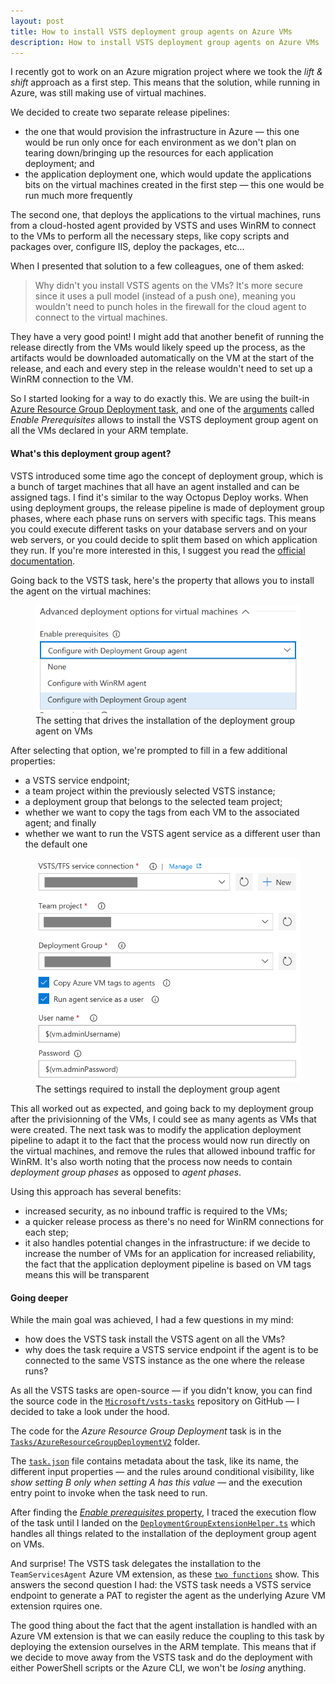 ```yaml
---
layout: post
title: How to install VSTS deployment group agents on Azure VMs
description: How to install VSTS deployment group agents on Azure VMs
---
```


I recently got to work on an Azure migration project where we took the _lift & shift_ approach as a first step.
This means that the solution, while running in Azure, was still making use of virtual machines.

We decided to create two separate release pipelines:

 - the one that would provision the infrastructure in Azure &mdash; this one would be run only once for each environment as we don't plan on tearing down/bringing up the resources for each application deployment; and
 - the application deployment one, which would update the applications bits on the virtual machines created in the first step &mdash; this one would be run much more frequently

The second one, that deploys the applications to the virtual machines, runs from a cloud-hosted agent provided by VSTS and uses WinRM to connect to the VMs to perform all the necessary steps, like copy scripts and packages over, configure IIS, deploy the packages, etc...

When I presented that solution to a few colleagues, one of them asked:

> Why didn't you install VSTS agents on the VMs? It's more secure since it uses a pull model (instead of a push one), meaning you wouldn't need to punch holes in the firewall for the cloud agent to connect to the virtual machines.

They have a very good point!
I might add that another benefit of running the release directly from the VMs would likely speed up the process, as the artifacts would be downloaded automatically on the VM at the start of the release, and each and every step in the release wouldn't need to set up a WinRM connection to the VM.

So I started looking for a way to do exactly this.
We are using the built-in [Azure Resource Group Deployment task](https://docs.microsoft.com/en-us/vsts/pipelines/tasks/deploy/azure-resource-group-deployment?view=vsts), and one of the [arguments](https://docs.microsoft.com/en-us/vsts/pipelines/tasks/deploy/azure-resource-group-deployment?view=vsts#arguments) called _Enable Prerequisites_ allows to install the VSTS deployment group agent on all the VMs declared in your ARM template.

#### What's this deployment group agent?

VSTS introduced some time ago the concept of deployment group, which is a bunch of target machines that all have an agent installed and can be assigned tags.
I find it's similar to the way Octopus Deploy works.
When using deployment groups, the release pipeline is made of deployment group phases, where each phase runs on servers with specific tags.
This means you could execute different tasks on your database servers and on your web servers, or you could decide to split them based on which application they run.
If you're more interested in this, I suggest you read the [official documentation](https://docs.microsoft.com/en-us/vsts/pipelines/release/deployment-groups/?view=vsts).

Going back to the VSTS task, here's the property that allows you to install the agent on the virtual machines:

<figure>
  <img src="/public/images/posts/2018-08-20/enable-prerequisites.png" alt="Install the VSTS deployment group agent on VMs">
  <figcaption>The setting that drives the installation of the deployment group agent on VMs</figcaption>
</figure>

After selecting that option, we're prompted to fill in a few additional properties:

 - a VSTS service endpoint;
 - a team project within the previously selected VSTS instance;
 - a deployment group that belongs to the selected team project;
 - whether we want to copy the tags from each VM to the associated agent; and finally
 - whether we want to run the VSTS agent service as a different user than the default one

<figure>
  <img src="/public/images/posts/2018-08-20/settings-of-dg-agent.png" alt="Settings required to install the deployment group agent on VMs">
  <figcaption>The settings required to install the deployment group agent</figcaption>
</figure>

This all worked out as expected, and going back to my deployment group after the privisionning of the VMs, I could see as many agents as VMs that were created.
The next task was to modify the application deployment pipeline to adapt it to the fact that the process would now run directly on the virtual machines, and remove the rules that allowed inbound traffic for WinRM.
It's also worth noting that the process now needs to contain _deployment group phases_ as opposed to _agent phases_.

Using this approach has several benefits:

 - increased security, as no inbound traffic is required to the VMs;
 - a quicker release process as there's no need for WinRM connections for each step;
 - it also handles potential changes in the infrastructure: if we decide to increase the number of VMs for an application for increased reliability, the fact that the application deployment pipeline is based on VM tags means this will be transparent

#### Going deeper

While the main goal was achieved, I had a few questions in my mind:

 - how does the VSTS task install the VSTS agent on all the VMs?
 - why does the task require a VSTS service endpoint if the agent is to be connected to the same VSTS instance as the one where the release runs?

As all the VSTS tasks are open-source &mdash; if you didn't know, you can find the source code in the [`Microsoft/vsts-tasks`](https://github.com/Microsoft/vsts-tasks) repository on GitHub &mdash; I decided to take a look under the hood.

The code for the _Azure Resource Group Deployment_ task is in the [`Tasks/AzureResourceGroupDeploymentV2`](https://github.com/Microsoft/vsts-tasks/tree/master/Tasks/AzureResourceGroupDeploymentV2) folder.

The [`task.json`](https://github.com/Microsoft/vsts-tasks/blob/d00a7083f5e4effd7c1ee6c50b25273ca26b9104/Tasks/AzureResourceGroupDeploymentV2/task.json) file contains metadata about the task, like its name, the different input properties &mdash; and the rules around conditional visibility, like _show setting B only when setting A has this value_ &mdash; and the execution entry point to invoke when the task need to run.

After finding the [_Enable prerequisites_ property](https://github.com/Microsoft/vsts-tasks/blob/d00a7083f5e4effd7c1ee6c50b25273ca26b9104/Tasks/AzureResourceGroupDeploymentV2/task.json#L179-L190), I traced the execution flow of the task until I landed on the [`DeploymentGroupExtensionHelper.ts`](https://github.com/Microsoft/vsts-tasks/blob/d00a7083f5e4effd7c1ee6c50b25273ca26b9104/Tasks/AzureResourceGroupDeploymentV2/operations/DeploymentGroupExtensionHelper.ts) which handles all things related to the installation of the deployment group agent on VMs.

And surprise! The VSTS task delegates the installation to the `TeamServicesAgent` Azure VM extension, as these [`two functions`](https://github.com/Microsoft/vsts-tasks/blob/d00a7083f5e4effd7c1ee6c50b25273ca26b9104/Tasks/AzureResourceGroupDeploymentV2/operations/DeploymentGroupExtensionHelper.ts#L149-L235) show. This answers the second question I had: the VSTS task needs a VSTS service endpoint to generate a PAT to register the agent as the underlying Azure VM extension rquires one.

The good thing about the fact that the agent installation is handled with an Azure VM extension is that we can easily reduce the coupling to this task by deploying the extension ourselves in the ARM template. This means that if we decide to move away from the VSTS task and do the deployment with either PowerShell scripts or the Azure CLI, we won't be _losing_ anything.
